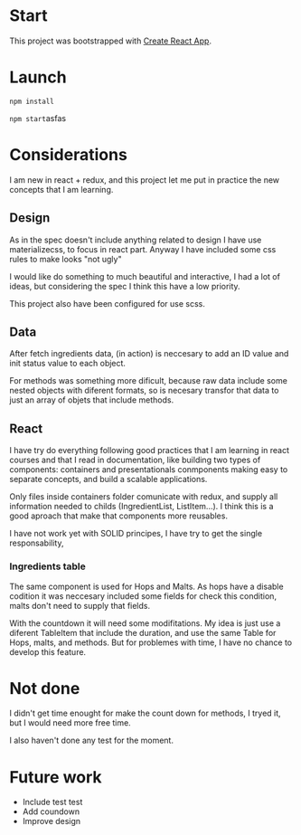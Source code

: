 # Start

This project was bootstrapped with [Create React App](https://github.com/facebookincubator/create-react-app).

# Launch

`npm install`

`npm start`asfas

# Considerations

I am new in react + redux, and this project let me put in practice the new concepts that I am learning. 


## Design
As in the spec doesn't include anything related to design I have use materializecss, to focus in react part. Anyway I have included some css rules to make looks "not ugly"

I would like do something to much beautiful and interactive, I had a lot of ideas, but considering the spec I think this have a low priority.

This project also have been configured for use scss.

## Data
After fetch ingredients data, (in action) is neccesary to add an ID value and init status value to each object.

For methods was something more dificult, because raw data include some nested objects with diferent formats, so is necesary transfor that data to just an array of objets that include methods.

## React
I have try do everything following good practices that I am learning in react courses and that I read in documentation, like building two types of components: containers and presentationals conmponents making easy to separate concepts, and build a scalable applications.

Only files inside containers folder comunicate with redux, and supply all information needed to childs (IngredientList, ListItem...). I think this is a good aproach that make that components more reusables. 

I have not work yet with SOLID principes, I have try to get the single responsability, 


### Ingredients table
The same component is used for Hops and Malts. As hops have a disable codition it was neccesary included some fields for check this condition, malts don't need to supply that fields. 

With the countdown it will need some modifitations.  My idea is just use a diferent TableItem that include the duration, and use the same Table for Hops, malts, and methods. But for problemes with time, I have no chance to develop this feature.

# Not done

I didn't get time enought for make the count down for methods, I tryed it, but I would need more free time.

I also haven't done any test for the moment.

# Future work

* Include test test
* Add coundown
* Improve design
